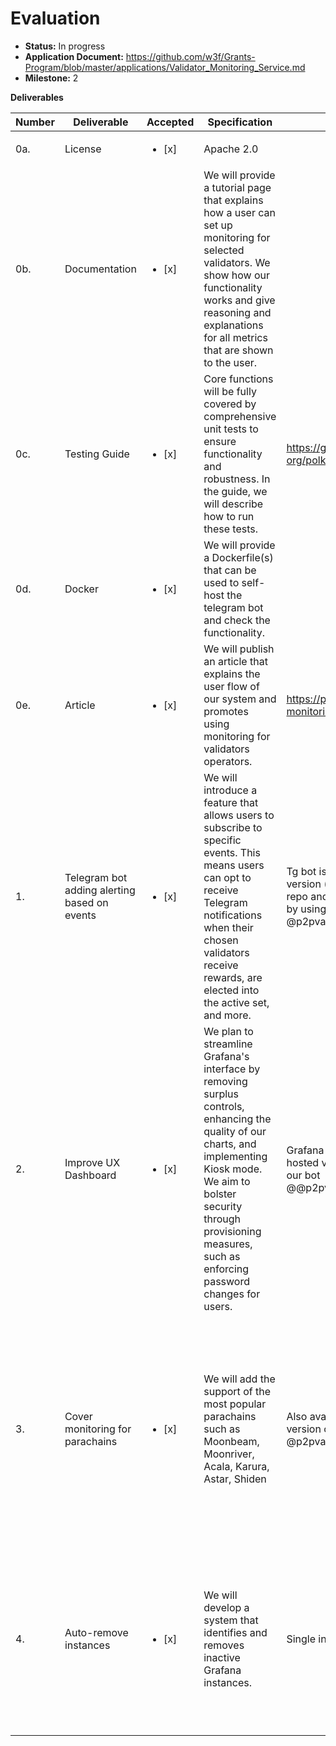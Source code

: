 # Evaluation

- **Status:** In progress
- **Application Document:** https://github.com/w3f/Grants-Program/blob/master/applications/Validator_Monitoring_Service.md
- **Milestone:** 2

**Deliverables**

| Number | Deliverable | Accepted | Specification | Link | Notes |
| --- | --- | --- | --- | --- | --- |
| 0a. | License | <ul><li>[x] </li></ul> | Apache 2.0 |  |  | 
| 0b. | Documentation | <ul><li>[x] </li></ul> | We will provide a tutorial page that explains how a user can set up monitoring for selected validators. We show how our functionality works and give reasoning and explanations for all metrics that are shown to the user. |  |  |
| 0c. | Testing Guide | <ul><li>[x] </li></ul> | Core functions will be fully covered by comprehensive unit tests to ensure functionality and robustness. In the guide, we will describe how to run these tests. | https://github.com/p2p-org/polkadot_monitoring_service |  |
| 0d. | Docker | <ul><li>[x] </li></ul> | We will provide a Dockerfile(s) that can be used to self-host the telegram bot and check the functionality. |  |  |
| 0e. | Article | <ul><li>[x] </li></ul> | We will publish an article that explains the user flow of our system and promotes using monitoring for validators operators. | https://p2p.org/economy/validator-monitoring-service-user-guide/ | A user guide that covers all functionality of the Grafana dashboard and telegram bot |
| 1. | Telegram bot adding alerting based on events | <ul><li>[x] </li></ul> | We will introduce a feature that allows users to subscribe to specific events. This means users can opt to receive Telegram notifications when their chosen validators receive rewards, are elected into the active set, and more. | Tg bot is made for self-hosted version (just follow the steps in repo and create your own tg bot) or by using our  bot: @p2pvalidator_monitoring_bot | The alerting subscription is added to the tg bot, and the alerting system is fully functional based on on-chain events exporters for all networks. |
| 2. | Improve UX Dashboard | <ul><li>[x] </li></ul> | We plan to streamline Grafana's interface by removing surplus controls, enhancing the quality of our charts, and implementing Kiosk mode. We aim to bolster security through provisioning measures, such as enforcing password changes for users. | Grafana is available either in self-hosted version (locally) or by using our bot @@p2pvalidator_monitoring_bot | The UX is improved; for a user, it’s possible to track all validators simultaneously (just with a simple filter) and well as a separate dashboard for major parachains for added. |
| 3. | Cover monitoring for parachains | <ul><li>[x] </li></ul> | We will add the support of the most popular parachains such as Moonbeam, Moonriver, Acala, Karura, Astar, Shiden | Also available by self-hosted version or in our bot @p2pvalidator_monitoring_bot | Grafana dashboard, monitoring, and alerting system is available for both relay chains, Polkadot and Kusama, as well as for major parachains such as Moonbeam, Moonriver, Acala, and Karura. |
| 4. | Auto-remove instances | <ul><li>[x] </li></ul> | We will develop a system that identifies and removes inactive Grafana instances. | Single instance solution made | Done; the system is automated and does not create a separate Grafana instance for each user. It simplifies the deployment and management of back-end infrastructure |
